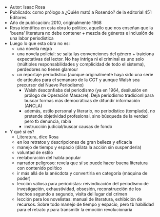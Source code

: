- Autor: Isaac Rosa
- Publicado: como prólogo a ¿Quién mató a Rosendo? de la editorial 451 Editores
- Año de publicación: 2010, originalmente 1968
- Rosa identifica en esta obra lo político, aquello que nos enseñan que la 'buena' literatura no debe contener + mezcla de géneros e inclusión de una labor periodística
- Luego lo que esta obra no es: 
	- una novela negra
	- una novela policial: se salta las convenciones del género + traiciona expectativas del lector. No hay intriga ni el criminal es uno solo (múltiples responsabilidades y complicidad de todo el sistema), perdedores no tienen glamour
	- un reportaje periodístico (aunque originalmente haya sido una serie de artículos para el semanaro de la CGT y aunque Walsh sea precursor del Nuevo Periodismo)
		- Walsh desconfiaba del periodismo (ya en 1964, desilusión en prólogo de Operación Masacre). Deja periodismo tradicionl para buscar formas más democráticas de difundir información (ANCLA)
		- además, estilo personal y literario, no periodístico (templado), no pretende objetividad profesional, sino búsqueda de la verdad pero tb denuncia, rabia
		- instrucción judicial/buscar causas de fondo
- Y qué sí es?
	- Literatura, dice Rosa
	- en los retratos y descripciones de gran belleza y eficacia
	- manejo de tiempo y espacio (dilata la acción sin suspenderla)
	- voluntad de estilo
	- reelaboración del habla popular
	- narrador peligroso: revela que sí se puede hacer buena literatura con contenido político
	- ir más allá de la anécdota y convertirla en categoría (máquina de poder)
	- lección valiosa para periodistas: reivindicación del periodismo de investigación, exhaustividad, obsesión, reconstrucción de los hechos segundo a segundo, visita del lugar del crimen
	- lección para los novelistas: manual de literatura, exhibición de recursos. Sobre todo manejo de tiempo y espacio, pero tb habilidad para el retrato y para transmitir la emoción revolucionaria 
